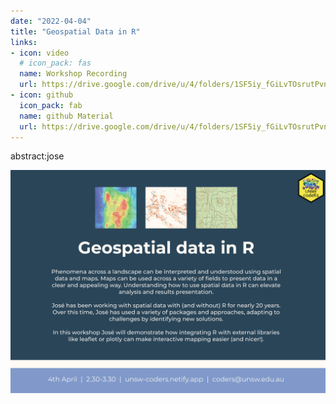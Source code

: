 ```yaml
---
date: "2022-04-04"
title: "Geospatial Data in R"
links:
- icon: video
  # icon_pack: fas
  name: Workshop Recording 
  url: https://drive.google.com/drive/u/4/folders/1SF5iy_fGiLvTOsrutPvn_aWdpWIwdtYJ
- icon: github
  icon_pack: fab
  name: github Material
  url: https://drive.google.com/drive/u/4/folders/1SF5iy_fGiLvTOsrutPvn_aWdpWIwdtYJ
---  
```

abstract:jose
  
<img src="geospatial_flyer.png" width=1450 style = "margin-left: 0px; margin-right: 0px; float:right;" >







